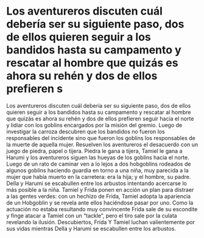 # Los aventureros discuten cuál debería ser su siguiente paso, dos de ellos quieren seguir a los bandidos hasta su campamento y rescatar al hombre que quizás es ahora su rehén y dos de ellos prefieren s

Los aventureros discuten cuál debería ser su siguiente paso, dos de ellos quieren seguir a los bandidos hasta su campamento y rescatar al hombre que quizás es ahora su rehén y dos de ellos prefieren seguir hacia el norte y lidiar con los goblins encargados por la misión del gremio. Luego de investigar la carroza descubren que los bandidos no fueron los responsables del incidente sino que fueron los goblins los responsables de la muerte de aquella mujer. Resuelven los aventureros el desacuerdo con un juego de piedra, papel o tijera. Piedra le gana a tijera, Tamiel le gana a Harumi y los aventureros siguen las hueyas de los goblins hacia el norte.
Luego de un rato de caminar ven a lo lejos a dos hobgoblins rodeados de algunos goblins haciendo guardia en torno a una niña, muy parecida a la mujer que había muerto en la carretera: era la hija; y el hombre, su padre.
Della y Harumi se escabullen entre los arbustos intentando acercarse lo más posible a la niña. Tamiel y Frida ponen en acción un plan para distraer a las gentes verdes: con un hechizo de Frida, Tamiel adopta la apariencia de un Hobgoblin y se revela ante ellos haciéndose pasar por uno. Como la actuación no estaba resultando muy convincente Frida sale de su escondite y finge atacar a Tamiel con un “tackle”, pero el tiro sale por la culata revelando la ilusión. Descubiertos, Frida Y Tamiel luchan valientemente por sus vidas mientras Della y Harumi se escabullen entre los arbustos.

